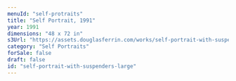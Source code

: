 ```yaml
---
menuId: "self-protraits"
title: "Self Portrait, 1991"
year: 1991
dimensions: "48 x 72 in"
s3Url: "https://assets.douglasferrin.com/works/self-portrait-with-suspenders-large.jpg"
category: "Self Portraits"
forSale: false
draft: false
id: "self-portrait-with-suspenders-large"
---
```

